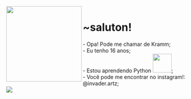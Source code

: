 <img src="https://cdn3.emoji.gg/emojis/5350-girdance.gif" align=left width=200px>
<h1>~saluton!</h1>
<p>
- Opa! Pode me chamar de Kramm;<br>
- Eu tenho 16 anos;<br>
- Estou aprendendo Python <img src="https://i.imgur.com/NUraDoY.png" width=50px>;<br>
- Você pode me encontrar no instagram!: @invader.artz;<br>
<img src="https://pa1.aminoapps.com/6573/48c6176e3972bd844869ce0a5ad027e088877de3_hq.gif">
</p>



<!---
InvaderKrm/InvaderKrm is a ✨ special ✨ repository because its `README.md` (this file) appears on your GitHub profile.
You can click the Preview link to take a look at your changes.
--->
